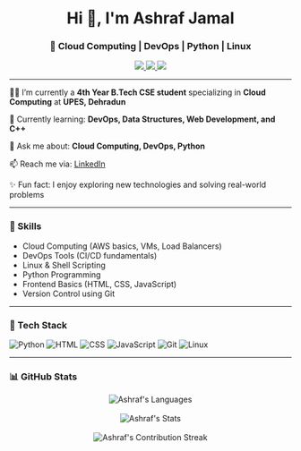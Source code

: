 <h1 align="center">Hi 👋, I'm Ashraf Jamal</h1>
<h3 align="center">🚀 Cloud Computing | DevOps | Python | Linux</h3>

<p align="center">
  <a href="https://www.linkedin.com/in/ashraf-jamal-b3955b256">
    <img src="https://img.shields.io/badge/LinkedIn-Connect-blue?style=for-the-badge&logo=linkedin" />
  </a>
  <a href="https://leetcode.com/u/Ashraf_2534/">
    <img src="https://img.shields.io/badge/LeetCode-Practice-orange?style=for-the-badge&logo=leetcode" />
  </a>
  <img src="https://komarev.com/ghpvc/?username=Ashraf2543&label=Profile%20views&color=0e75b6&style=flat" />
</p>

---

🧑‍🎓 I’m currently a **4th Year B.Tech CSE student** specializing in **Cloud Computing** at **UPES, Dehradun**

🧠 Currently learning: **DevOps, Data Structures, Web Development, and C++**

💬 Ask me about: **Cloud Computing, DevOps, Python**

📫 Reach me via: [LinkedIn](https://www.linkedin.com/in/ashraf-jamal-b3955b256)

✨ Fun fact: I enjoy exploring new technologies and solving real-world problems

---

### 🧰 Skills

- Cloud Computing (AWS basics, VMs, Load Balancers)
- DevOps Tools (CI/CD fundamentals)
- Linux & Shell Scripting
- Python Programming
- Frontend Basics (HTML, CSS, JavaScript)
- Version Control using Git

---

### 🧪 Tech Stack

![Python](https://img.shields.io/badge/Python-3670A0?style=for-the-badge&logo=python&logoColor=ffdd54)
![HTML](https://img.shields.io/badge/HTML-E34F26?style=for-the-badge&logo=html5&logoColor=white)
![CSS](https://img.shields.io/badge/CSS-1572B6?style=for-the-badge&logo=css3&logoColor=white)
![JavaScript](https://img.shields.io/badge/JavaScript-F7DF1E?style=for-the-badge&logo=javascript&logoColor=black)
![Git](https://img.shields.io/badge/Git-F05032?style=for-the-badge&logo=git&logoColor=white)
![Linux](https://img.shields.io/badge/Linux-FCC624?style=for-the-badge&logo=linux&logoColor=black)

---

### 📊 GitHub Stats

<p align="center">
  <img src="https://github-readme-stats.vercel.app/api/top-langs?username=Ashraf2543&show_icons=true&locale=en&layout=compact" alt="Ashraf's Languages" />
  <br/><br/>
  <img src="https://github-readme-stats.vercel.app/api?username=Ashraf2543&show_icons=true&locale=en" alt="Ashraf's Stats" />
  <br/><br/>
  <img src="https://github-readme-streak-stats.herokuapp.com/?user=Ashraf2543&" alt="Ashraf's Contribution Streak" />
</p>
